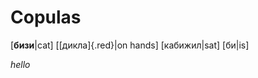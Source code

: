 <script setup>
import W from '@/Word.vue';
import P from '@/Phrase.vue';
import { sample } from './introduction';
</script>

# Copulas

[**бизи**|cat] [[дикла]{.red}|on hands] [кабижил|sat] [би|is]

<P :flags="sample.flags" :segments="sample.segments" />

_hello_
